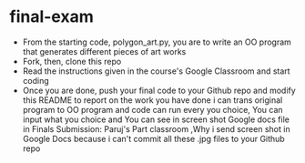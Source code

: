 # final-exam
- From the starting code, polygon_art.py, you are to write an OO program that generates different pieces of art works
- Fork, then, clone this repo
- Read the instructions given in the course's Google Classroom and start coding
- Once you are done, push your final code to your Github repo and modify this README to report on the work you have done
i can trans original program to OO program and code can run every you choice, You can input what you choice and You can see in screen shot Google docs file in Finals Submission: Paruj's Part classroom ,Why i send screen shot in Google Docs because i can't commit all these .jpg files to your Github repo

